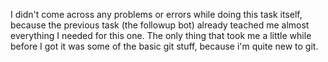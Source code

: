I didn't come across any problems or errors while doing this task itself, because the previous task (the followup bot) already teached me almost everything I needed for this one. The only thing that took me a little while before I got it was some of the basic git stuff, because i'm quite new to git.